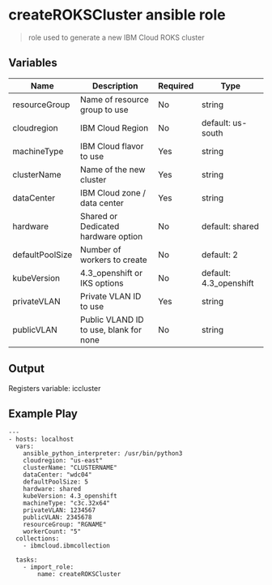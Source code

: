 # createROKSCluster ansible role

> role used to generate a new IBM Cloud ROKS cluster

## Variables

| Name              | Description                      | Required | Type              |
|-------------------|----------------------------------|----------|-------------------|
| resourceGroup     | Name of resource group to use    | No       | string            |
| cloudregion       | IBM Cloud Region                 | No       | default: us-south |
| machineType       | IBM Cloud flavor to use          | Yes      | string            |
| clusterName       | Name of the new cluster          | Yes      | string            |
| dataCenter        | IBM Cloud zone / data center     | Yes      | string            |
| hardware          | Shared or Dedicated hardware option | No    | default: shared   |
| defaultPoolSize   | Number of workers to create      | No       | default: 2        |
| kubeVersion       | 4.3_openshift or IKS options     | No       | default: 4.3_openshift |
| privateVLAN       | Private VLAN ID to use           | Yes      | string            |
| publicVLAN        | Public VLAND ID to use, blank for none | No | string            |

## Output

Registers variable: iccluster

## Example Play

    ---
    - hosts: localhost
      vars:
        ansible_python_interpreter: /usr/bin/python3
        cloudregion: "us-east"
        clusterName: "CLUSTERNAME"
        dataCenter: "wdc04"
        defaultPoolSize: 5
        hardware: shared
        kubeVersion: 4.3_openshift
        machineType: "c3c.32x64"
        privateVLAN: 1234567
        publicVLAN: 2345678
        resourceGroup: "RGNAME"
        workerCount: "5"
      collections:
        - ibmcloud.ibmcollection

      tasks:
        - import_role: 
            name: createROKSCluster
